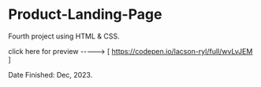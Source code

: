 # Product-Landing-Page
Fourth project using HTML &amp; CSS.

click here for preview -----> [ https://codepen.io/lacson-ryl/full/wvLvJEM ]

Date Finished: Dec, 2023.
